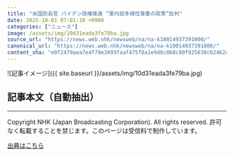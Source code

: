 ```yaml
---
title: "米国防長官 バイデン政権推進 “軍内部多様性尊重の政策”批判"
date: 2025-10-01 07:01:10 +0900
categories: ["ニュース"]
image: /assets/img/10d31eada3fe79ba.jpg
source_url: "https://news.web.nhk/newsweb/na/na-k10014937391000/"
canonical_url: "https://news.web.nhk/newsweb/na/na-k10014937391000/"
content_sha: "e0f2479aea7e4f79e3493faaf475f8a1e948c0b8c80f925638c62462d192b63b"
---
```


![記事イメージ]({{ site.baseurl }}/assets/img/10d31eada3fe79ba.jpg)

## 記事本文（自動抽出）
<div><div class="_13tndsj2"><nav aria-label="フッターサイトナビゲーション" class="_13tndsj4"></nav><hr class="esl7kn2s esl7kn1l esl7kn1n _14xli2ae"><p class="esl7kn2s esl7kn1m esl7kn1o _1yvk0f68 _1lugom81">Copyright NHK (Japan Broadcasting Corporation). All rights reserved. 許可なく転載することを禁じます。このページは受信料で制作しています。</p></div></div>

[出典はこちら](https://news.web.nhk/newsweb/na/na-k10014937391000/)
